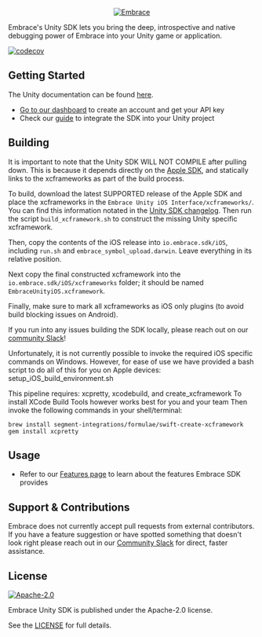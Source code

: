 <p align="center">
  <a href="https://embrace.io/?utm_source=github&utm_medium=logo" target="_blank">
    <picture>
      <source srcset="https://embrace.io/docs/images/embrace_logo_white-text_transparent-bg_400x200.svg" media="(prefers-color-scheme: dark)" />
      <source srcset="https://embrace.io/docs/images/embrace_logo_black-text_transparent-bg_400x200.svg" media="(prefers-color-scheme: light), (prefers-color-scheme: no-preference)" />
      <img src="https://embrace.io/docs/images/embrace_logo_black-text_transparent-bg_400x200.svg" alt="Embrace">
    </picture>
  </a>
</p>

Embrace's Unity SDK lets you bring the deep, introspective and native debugging power of Embrace into your Unity game or application.

[![codecov](https://codecov.io/gh/embrace-io/embrace-unity-sdk-internal/graph/badge.svg?token=1g3DrYjacn)](https://codecov.io/gh/embrace-io/embrace-unity-sdk-internal)

## Getting Started
The Unity documentation can be found [here](https://embrace.io/docs/unity/).

- [Go to our dashboard](https://dash.embrace.io/signup/) to create an account and get your API key
- Check our [guide](https://embrace.io/docs/unity/integration/) to integrate the SDK into your Unity project

## Building
It is important to note that the Unity SDK WILL NOT COMPILE after pulling down. This is because it depends directly on the [Apple SDK](https://github.com/embrace-io/embrace-apple-sdk), and statically links to the xcframeworks as part of the build process.

To build, download the latest SUPPORTED release of the Apple SDK and place the xcframeworks in the `Embrace Unity iOS Interface/xcframeworks/`. You can find this information notated in the [Unity SDK changelog](https://embrace.io/docs/unity/changelog/). Then run the script `build_xcframework.sh` to construct the missing Unity specific xcframework. 

Then, copy the contents of the iOS release into `io.embrace.sdk/iOS`, including `run.sh` and `embrace_symbol_upload.darwin`. Leave everything in its relative position. 

Next copy the final constructed xcframework into the `io.embrace.sdk/iOS/xcframeworks` folder; it should be named `EmbraceUnityiOS.xcframework`.

Finally, make sure to mark all xcframeworks as iOS only plugins (to avoid build blocking issues on Android).

If you run into any issues building the SDK locally, please reach out on our [community Slack](https://embraceio-community.slack.com/archives/C078WQ3DJMC)!

Unfortunately, it is not currently possible to invoke the required iOS specific commands on Windows. However, for ease of use we have provided a bash script to do all of this for you on Apple devices: setup_iOS_build_environment.sh 

This pipeline requires: xcpretty, xcodebuild, and create_xcframework
To install XCode Build Tools however works best for you and your team
Then invoke the following commands in your shell/terminal:

```
brew install segment-integrations/formulae/swift-create-xcframework
gem install xcpretty
```

## Usage

- Refer to our [Features page](https://embrace.io/docs/unity/features/) to learn about the features Embrace SDK provides

## Support & Contributions
Embrace does not currently accept pull requests from external contributors. If you have a feature suggestion or have spotted something that doesn't look right please reach out in our [Community Slack](https://join.slack.com/t/embraceio-community/shared_invite/zt-ywr4jhzp-DLROX0ndN9a0soHMf6Ksow) for direct, faster assistance.

## License

[![Apache-2.0](https://img.shields.io/badge/license-Apache--2.0-orange)](./LICENSE.txt)

Embrace Unity SDK is published under the Apache-2.0 license.

See the [LICENSE](https://github.com/embrace-io/embrace-unity-sdk/blob/main/LICENSE.txt) 
for full details.
